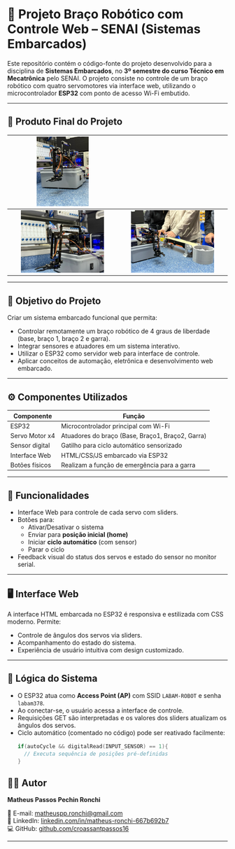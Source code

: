 # 🤖 Projeto Braço Robótico com Controle Web – SENAI (Sistemas Embarcados)

Este repositório contém o código-fonte do projeto desenvolvido para a disciplina de **Sistemas Embarcados**, no **3º semestre do curso Técnico em Mecatrônica** pelo SENAI. O projeto consiste no controle de um braço robótico com quatro servomotores via interface web, utilizando o microcontrolador **ESP32** com ponto de acesso Wi-Fi embutido.

---

## 📸 Produto Final do Projeto

| <img src="Imagens/fotolateralgarra.jpg" alt="Braço Robótico - Vista Lateral" width="50%"/> |    | 
|:--:|:--:|
| <img src="Imagens/fotomaispertogarra.jpg" alt="Braço Robótico - Vista mais perto" width="80%"> | <img src="Imagens/fotocomgentegarra.jpg" alt="Braço Robótico - Vista com os desenvolvedores" width="80%"> |
---
## 📌 Objetivo do Projeto

Criar um sistema embarcado funcional que permita:

- Controlar remotamente um braço robótico de 4 graus de liberdade (base, braço 1, braço 2 e garra).
- Integrar sensores e atuadores em um sistema interativo.
- Utilizar o ESP32 como servidor web para interface de controle.
- Aplicar conceitos de automação, eletrônica e desenvolvimento web embarcado.

---

## ⚙️ Componentes Utilizados

| Componente           | Função                                        |
|----------------------|-----------------------------------------------|
| ESP32                | Microcontrolador principal com Wi-Fi         |
| Servo Motor x4       | Atuadores do braço (Base, Braço1, Braço2, Garra) |
| Sensor digital       | Gatilho para ciclo automático sensorizado    |
| Interface Web        | HTML/CSS/JS embarcado via ESP32              |
|Botões físicos | Realizam a função de emergência para a garra

---

## 🔧 Funcionalidades

- Interface Web para controle de cada servo com sliders.
- Botões para:
  - Ativar/Desativar o sistema
  - Enviar para **posição inicial (home)**
  - Iniciar **ciclo automático** (com sensor)
  - Parar o ciclo
- Feedback visual do status dos servos e estado do sensor no monitor serial.


---

## 🖥️ Interface Web

A interface HTML embarcada no ESP32 é responsiva e estilizada com CSS moderno. Permite:

- Controle de ângulos dos servos via sliders.
- Acompanhamento do estado do sistema.
- Experiência de usuário intuitiva com design customizado.

---

## 🧠 Lógica do Sistema

- O ESP32 atua como **Access Point (AP)** com SSID `LABAM-ROBOT` e senha `labam378`.
- Ao conectar-se, o usuário acessa a interface de controle.
- Requisições GET são interpretadas e os valores dos sliders atualizam os ângulos dos servos.
- Ciclo automático (comentado no código) pode ser reativado facilmente:
  ```cpp
  if(autoCycle && digitalRead(INPUT_SENSOR) == 1){
    // Executa sequência de posições pré-definidas
  }

## 👨‍💻 Autor

**Matheus Passos Pechin Ronchi**  
  
📧 E-mail: [matheuspp.ronchi@gmail.com](mailto:matheuspp.ronchi@gmail.com)  
🔗 LinkedIn: [linkedin.com/in/matheus-ronchi-667b692b7](https://www.linkedin.com/in/matheus-ronchi-667b692b7/)  
💻 GitHub: [github.com/croassantpassos16](https://github.com/croassantpassos16)

---